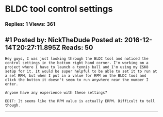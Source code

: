 # BLDC tool control settings

### Replies: 1 Views: 361

## \#1 Posted by: NickTheDude Posted at: 2016-12-14T20:27:11.895Z Reads: 50

```
Hey guys, I was just looking through the BLDC tool and noticed the control settings in the bottom right hand corner. I'm working on a project where I have to launch a tennis ball and I'm using my ESK8 setup for it. It would be super helpful to be able to set it to run at a set RPM, but when I put in a value for RPM on the BLDC tool and click the button it doesn't seem to run anywhere near the number I enter.

Anyone have any experience with these settings?

EDIT: It seems like the RPM value is actually ERPM. Difficult to tell though.
```

---
